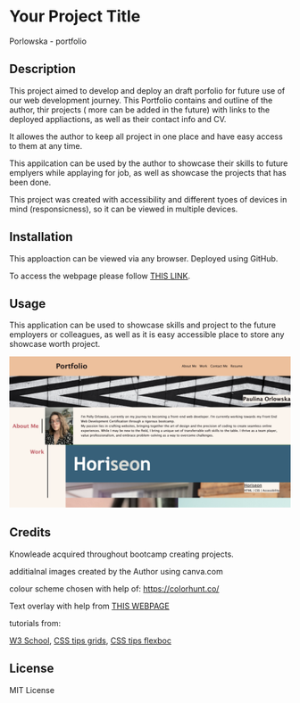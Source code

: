 # Your Project Title
Porlowska - portfolio
## Description 

This project aimed to develop and deploy an draft porfolio for future use of our web development journey. 
This Portfolio contains and outline of the author, thir projects ( more can be added in the future) with links to the deployed appliactions, as well as their contact info and CV.

It allowes the author to keep all project in one place and have easy access to them at any time. 

This appilcation can be used by the author to showcase their skills to future emplyers while applaying for job, as well as showcase the projects that has been done. 


This project was created with accessibility and different tyoes of devices in mind (responsicness), so it can be viewed in multiple devices. 



## Installation

This apploaction can be viewed via any browser. 
Deployed using GitHub.

To access the webpage please follow [THIS LINK](https://porlowska.github.io/porlowska-portfolio/).


## Usage 

This application can be used to showcase skills and project to the future employers or colleagues, as well as it is easy accessible place to store any showcase worth project. 

![Website overview](assets/images/screenshot.png)


## Credits

Knowleade acquired throughout bootcamp creating projects. 

additialnal images created by the Author using canva.com

colour scheme chosen with help of: https://colorhunt.co/

Text overlay with help from [THIS WEBPAGE](https://www.bannerbear.com/blog/how-to-overlay-text-on-an-image-in-html-and-css/#:~:text=Overlaying%20Text%20on%20an%20Image%20in%20HTML%20and%20CSS,-HTML&text=In%20the%20body%20section%2C%20create,and%20add%20your%20text%20inside.&text=We%20know%20that%20in%20real,to%20contain%20an%20image%20only)

tutorials from: 

[W3 School](https://www.w3schools.com/),
[CSS tips grids](https://css-tricks.com/snippets/css/complete-guide-grid/),
[CSS tips flexboc](https://css-tricks.com/snippets/css/a-guide-to-flexbox/)


## License
MIT License
